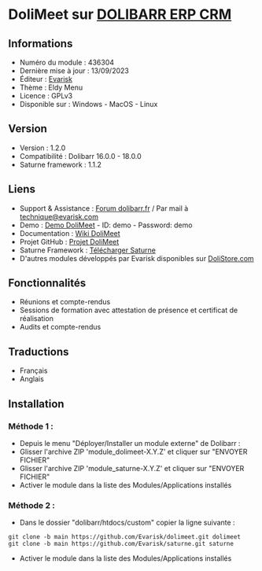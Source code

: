 # DoliMeet sur [DOLIBARR ERP CRM](https://dolibarr.org)

## Informations

- Numéro du module : 436304
- Dernière mise à jour : 13/09/2023
- Éditeur : [Evarisk](https://evarisk.com)
- Thème : Eldy Menu
- Licence : GPLv3
- Disponible sur : Windows - MacOS - Linux

## Version

- Version :  1.2.0
- Compatibilité : Dolibarr 16.0.0 - 18.0.0
- Saturne framework : 1.1.2

## Liens

- Support & Assistance : [Forum dolibarr.fr](https://dolibarr.fr) / Par mail à technique@evarisk.com
- Demo : [Demo DoliMeet](https://demodoli.digirisk.com) - ID: demo - Password: demo
- Documentation : [Wiki DoliMeet](https://wiki.dolibarr.org/index.php/Module_DoliMeet)
- Projet GitHub : [Projet DoliMeet](https://github.com/Evarisk/dolimeet/projects?query=is%3Aopen)
- Saturne Framework : [Télécharger Saturne](https://dolistore.com/fr/modules/1906-Saturne.html)
- D'autres modules développés par Evarisk disponibles sur [DoliStore.com](https://dolistore.com)

## Fonctionnalités

- Réunions et compte-rendus
- Sessions de formation avec attestation de présence et certificat de réalisation
- Audits et compte-rendus

## Traductions

- Français
- Anglais

## Installation

### Méthode 1 :

- Depuis le menu "Déployer/Installer un module externe" de Dolibarr :
- Glisser l'archive ZIP 'module_dolimeet-X.Y.Z' et cliquer sur "ENVOYER FICHIER"
- Glisser l'archive ZIP 'module_saturne-X.Y.Z' et cliquer sur "ENVOYER FICHIER"
- Activer le module dans la liste des Modules/Applications installés

### Méthode 2 :

- Dans le dossier "dolibarr/htdocs/custom" copier la ligne suivante :
``` 
git clone -b main https://github.com/Evarisk/dolimeet.git dolimeet
git clone -b main https://github.com/Evarisk/saturne.git saturne
```
- Activer le module dans la liste des Modules/Applications installés
